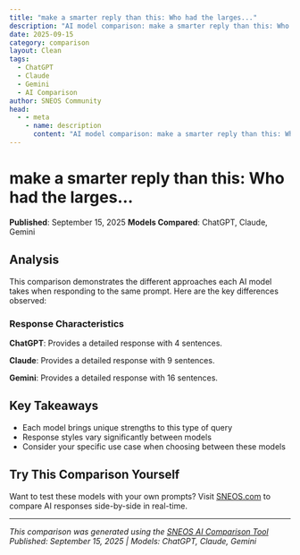 ```yaml
---
title: "make a smarter reply than this: Who had the larges..."
description: "AI model comparison: make a smarter reply than this: Who had the largest impact on human history?  Isaac Newton Albert Ei..."
date: 2025-09-15
category: comparison
layout: Clean
tags:
  - ChatGPT
  - Claude
  - Gemini
  - AI Comparison
author: SNEOS Community
head:
  - - meta
    - name: description
      content: "AI model comparison: make a smarter reply than this: Who had the largest impact on human history?  Isaac Newton Albert Einstein Stephen Hawki..."
---
```


# make a smarter reply than this: Who had the larges...

**Published**: September 15, 2025
**Models Compared**: ChatGPT, Claude, Gemini

<ChatComparison
  title="make a smarter reply than this: Who had the larges..."
  prompt="make a smarter reply than this: Who had the largest impact on human history?&#10;&#10;Isaac Newton&#10;Albert Einstein&#10;Stephen Hawking&#10;Nikola Tesla"
  :responses='{
    "ChatGPT": "While Isaac Newton, Albert Einstein, Stephen Hawking, and Nikola Tesla each made groundbreaking contributions to science and technology, determining who had the largest impact on human history is complex. Newton\u2019s laws of motion and universal gravitation laid the foundation for classical physics; Einstein revolutionized our understanding of space, time, and energy with relativity; Hawking deepened our knowledge of black holes and cosmology; and Tesla\u2019s innovations in electricity and engineering transformed modern industry. Ultimately, their collective work forms the pillars of modern science, making it difficult to single out one individual as having the greatest impact. Instead, their combined legacy continues to shape our world profoundly.",
    "Claude": "The question of who had the largest impact on human history deserves a more nuanced analysis than simply listing famous scientists. Here\u0027s a more thoughtful approach:\n\n**First, let\u0027s broaden the scope:** Limiting candidates to 20th-21st century physicists overlooks transformative figures across different domains and eras. Consider:\n\n- **Johannes Gutenberg** - The printing press democratized knowledge and catalyzed the Scientific Revolution, Reformation, and Enlightenment\n- **Agricultural pioneers** (unknown names) - The Neolithic Revolution enabled civilization itself\n- **Muhammad, Jesus, Buddha** - Shaped the worldviews of billions across millennia\n- **Political revolutionaries** - Figures who established enduring governmental systems\n\n**Second, let\u0027s examine impact types:**\n- *Immediate vs. long-term influence*\n- *Breadth of effect* (how many people affected)\n- *Depth of change* (how fundamentally life was altered)\n- *Durability* (lasting influence across generations)\n\n**Among your original list:**\nNewton\u0027s mathematical framework still underpins engineering and space exploration, making him arguably the most foundational. Einstein revolutionized our understanding of reality but with more abstract daily impact. Tesla\u0027s AC power systems affect billions daily. Hawking, while brilliant, had more limited practical influence.\n\n**A smarter answer:** Rather than crowning one individual, we should recognize that transformative change typically emerges from complex interactions between innovators, cultural contexts, and historical timing. The \u0022greatest impact\u0022 likely belongs to unnamed agricultural innovators whose work 10,000 years ago made all subsequent civilization possible.",
    "Gemini": "To determine who had the largest impact on human history from the list provided, here\u0027s a more detailed look:\n\nIt\u0027s challenging to definitively say who had the *largest* impact, as \u0022impact\u0022 can be measured in many ways. Each of these individuals made monumental contributions to science and technology. Here\u2019s a breakdown:\n\n*   **Isaac Newton:** His laws of motion and universal gravitation are foundational to classical physics. These laws underpinned our understanding of the physical world for centuries and are still relevant today.\n*   **Albert Einstein:** His theories of relativity revolutionized physics, altering our understanding of space, time, gravity, and the universe. His work paved the way for many technologies, including nuclear energy and GPS.\n*   **Stephen Hawking:** A brilliant theoretical physicist and cosmologist, he made significant contributions to our understanding of black holes and the origins of the universe. He also popularized science through his books, making complex concepts accessible to a wider audience.\n*   **Nikola Tesla:** A visionary inventor and engineer, he made numerous breakthroughs in electrical engineering, including the development of alternating current (AC) electrical systems. AC powers much of the world today.\n\nWhile each figure on the list has undeniably altered the course of human history, here\u0027s an attempt at a more nuanced assessment:\n\n**Possible Answer 1 (Focus on Foundational Impact):** Isaac Newton\u0027s laws provided the groundwork for much of classical physics and engineering. His work was essential for the development of many technologies and scientific advancements that followed.\n\n**Possible Answer 2 (Focus on Revolutionary Change):** Albert Einstein\u0027s theories of relativity shifted our understanding of the universe at a fundamental level. This led to new fields of study and technologies that continue to shape our world.\n\nTo provide the \u0022smartest\u0022 reply, one might consider that impact can be measured by the degree to which someone\u0027s work influences subsequent developments and changes our understanding of the world. Both Newton and Einstein meet this criterion, though in different ways.\n\n"
  }'
  published-date="07:30"
/>

## Analysis

This comparison demonstrates the different approaches each AI model takes when responding to the same prompt. Here are the key differences observed:

### Response Characteristics

**ChatGPT**: Provides a detailed response with 4 sentences. 

**Claude**: Provides a detailed response with 9 sentences. 

**Gemini**: Provides a detailed response with 16 sentences. 

## Key Takeaways

- Each model brings unique strengths to this type of query
- Response styles vary significantly between models
- Consider your specific use case when choosing between these models

## Try This Comparison Yourself

Want to test these models with your own prompts? Visit [SNEOS.com](https://sneos.com) to compare AI responses side-by-side in real-time.

---

*This comparison was generated using the [SNEOS AI Comparison Tool](https://sneos.com)*
*Published: September 15, 2025 | Models: ChatGPT, Claude, Gemini*
